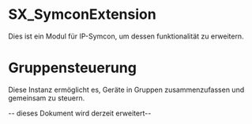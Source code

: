 # SX_SymconExtension

Dies ist ein Modul für IP-Symcon, um dessen funktionalität zu erweitern.

# Gruppensteuerung
Diese Instanz ermöglicht es, Geräte in Gruppen zusammenzufassen und gemeinsam zu steuern. 

-- dieses Dokument wird derzeit erweitert--
